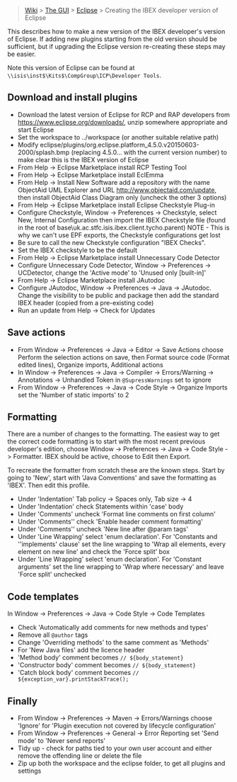 > [Wiki](Home) > [The GUI](The-GUI) > [Eclipse](GUI-Eclipse) > Creating the IBEX developer version of Eclipse

This describes how to make a new version of the IBEX developer's version of Eclipse. If adding new plugins starting from the old version should be sufficient, but if upgrading the Eclipse version re-creating these steps may be easier.

Note this version of Eclipse can be found at ``\\isis\inst$\Kits$\CompGroup\ICP\Developer Tools``.

## Download and install plugins

* Download the latest version of Eclipse for RCP and RAP developers from https://www.eclipse.org/downloads/, unzip somewhere appropriate and start Eclipse
* Set the workspace to ../workspace (or another suitable relative path)
* Modify eclipse/plugins/org.eclipse.platform_4.5.0.v20150603-2000/splash.bmp (replacing 4.5.0... with the current version number) to make clear this is the IBEX version of Eclipse
* From Help -> Eclipse Marketplace install RCP Testing Tool
* From Help -> Eclipse Marketplace install EclEmma
* From Help -> Install New Software add a repository with the name ObjectAid UML Explorer and URL http://www.objectaid.com/update, then install ObjectAid Class Diagram only (uncheck the other 3 options)
* From Help -> Eclipse Marketplace install Eclipse Checkstyle Plug-in
* Configure Checkstyle, Window -> Preferences -> Checkstyle, select New, Internal Configuration then import the IBEX Checkstyle file (found in the root of base\uk.ac.stfc.isis.ibex.client.tycho.parent) NOTE - This is why we can't use EPF exports, the Checkstyle configurations get lost
* Be sure to call the new Checkstyle configuration "IBEX Checks".
* Set the IBEX checkstyle to be the default
* From Help -> Eclipse Marketplace install Unnecessary Code Detector
* Configure Unnecessary Code Detector, Window -> Preferences -> UCDetector, change the 'Active mode' to 'Unused only [built-in]'
* From Help -> Eclipse Marketplace install JAutodoc
* Configure JAutodoc, Window -> Preferences -> Java -> JAutodoc. Change the visibility to be public and package then add the standard IBEX header (copied from a pre-existing code) 
* Run an update from Help -> Check for Updates

Save actions
------------

* From Window -> Preferences -> Java -> Editor -> Save Actions choose Perform the selection actions on save, then Format source code (Format edited lines), Organize imports, Additional actions
* In Window -> Preferences -> Java -> Compiler -> Errors/Warning -> Annotations -> Unhandled Token in ``@SupressWarnings`` set to ignore
* From Window -> Preferences -> Java -> Code Style -> Organize Imports set the 'Number of static imports' to 2

Formatting
----------

There are a number of changes to the formatting. The easiest way to get the correct code formatting is to start with the most recent previous developer's edition, choose Window -> Preferences -> Java -> Code Style -> Formatter. IBEX should be active, choose to Edit then Export.

To recreate the formatter from scratch these are the known steps. Start by going to 'New', start with 'Java Conventions' and save the formatting as 'IBEX'. Then edit this profile.

* Under 'Indentation' Tab policy -> Spaces only, Tab size -> 4
* Under 'Indentation' check Statements within 'case' body
* Under 'Comments' uncheck 'Format line comments on first column'
* Under 'Comments'' check 'Enable header comment formatting'
* Under 'Comments'' uncheck 'New line after @param tags'
* Under 'Line Wrapping' select 'enum declaration'. For 'Constants and ''implements' clause' set the line wrapping to 'Wrap all elements, every element on new line' and check the 'Force split' box
* Under 'Line Wrapping' select 'enum declaration'. For 'Constant arguments' set the line wrapping to 'Wrap where necessary' and leave 'Force split' unchecked

Code templates
--------------

In Window -> Preferences -> Java -> Code Style -> Code Templates

* Check 'Automatically add comments for new methods and types'
* Remove all ``@author`` tags
* Change 'Overriding methods' to the same comment as 'Methods'
* For 'New Java files' add the licence header
* 'Method body' comment becomes ``// ${body_statement}``
* 'Constructor body' comment becomes ``// ${body_statement}``
* 'Catch block body' comment becomes ``// ${exception_var}.printStackTrace();``

Finally
-------

* From Window -> Preferences -> Maven -> Errors/Warnings choose 'Ignore' for 'Plugin execution not covered by lifecycle configuration'
* From Window -> Preferences -> General -> Error Reporting set 'Send mode' to 'Never send reports'
* Tidy up - check for paths tied to your own user account and either remove the offending line or delete the file
* Zip up both the workspace and the eclipse folder, to get all plugins and settings

